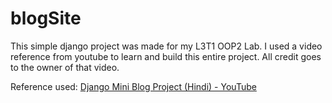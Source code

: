 # blogSite

This simple django project was made for my L3T1 OOP2 Lab. I used a video reference from youtube to learn and build this entire project. All credit goes to the owner of that video. 

Reference used: [Django Mini Blog Project (Hindi) - YouTube](https://www.youtube.com/watch?v=VqozcIuU9jI)
